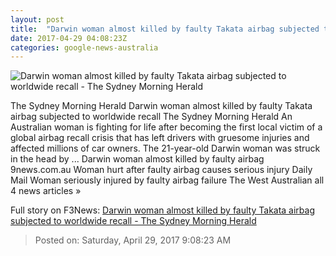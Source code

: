 ```yaml
---
layout: post
title:  "Darwin woman almost killed by faulty Takata airbag subjected to worldwide recall - The Sydney Morning Herald"
date: 2017-04-29 04:08:23Z
categories: google-news-australia
---
```


![Darwin woman almost killed by faulty Takata airbag subjected to worldwide recall - The Sydney Morning Herald](http://www.smh.com.au/content/dam/images/g/v/v/c/4/g/image.related.socialLead.620x349.gvvbov.png/1493451111342.jpg)

The Sydney Morning Herald Darwin woman almost killed by faulty Takata airbag subjected to worldwide recall The Sydney Morning Herald An Australian woman is fighting for life after becoming the first local victim of a global airbag recall crisis that has left drivers with gruesome injuries and affected millions of car owners. The 21-year-old Darwin woman was struck in the head by ... Darwin woman almost killed by faulty airbag 9news.com.au Woman hurt after faulty airbag causes serious injury Daily Mail Woman seriously injured by faulty airbag failure The West Australian all 4 news articles »


Full story on F3News: [Darwin woman almost killed by faulty Takata airbag subjected to worldwide recall - The Sydney Morning Herald](http://www.f3nws.com/n/sgm32E)

> Posted on: Saturday, April 29, 2017 9:08:23 AM
